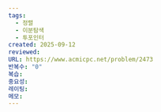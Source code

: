 ```yaml
---
tags:
  - 정렬
  - 이분탐색
  - 투포인터
created: 2025-09-12
reviewed:
URL: https://www.acmicpc.net/problem/2473
반복수: "0"
복습:
중요성:
레이팅:
메모:
---
```

